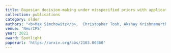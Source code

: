 ```yaml
---
title: Bayesian decision-making under misspecified priors with applications to meta-learning
collection: publications
category: older
authors: "<b>Max Simchowitz</b>,  Christopher Tosh, Akshay Krishnamurthy, Daniel Hsu, Thodoris Lykouris, Miroslav Dudík, Robert E. Schapire"
venue: 'NeurIPS'
year: 2021
award: Spotlight
paperurl: 'https://arxiv.org/abs/2103.00360'
---
```


